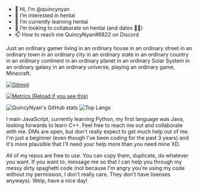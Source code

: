 - 👋 Hi, I’m @quincynyan
- 👀 I’m interested in hentai
- 🌱 I’m currently learning hentai
- 💞️ I’m looking to collaborate on hentai (and dates 🥺💜)
- 📫 How to reach me QuincyNyan#6822 on Discord

<!---
quincynyan/quincynyan is a ✨ special ✨ repository because its `README.md` (this file) appears on your GitHub profile.
You can click the Preview link to take a look at your changes.
--->


Just an ordinary gamer living in an ordinary house in an ordinary street in an ordinary town in an ordinary city in an ordinary state in an ordinary country in an ordinary continent in an ordinary planet in an ordinary Solar System in an ordinary galaxy in an ordinary universe, playing an ordinary game, Minecraft.

<a href="https://gitmoji.dev">
  <img
    src="https://img.shields.io/badge/gitmoji-%20😜%20😍-FFDD67.svg?style=flat-square"
    alt="Gitmoji"
  />
</a>

[![Metrics (Reload if you see this)](https://metrics.lecoq.io/quincynyan?template=classic&repositories.forks=true&isocalendar=1&activity=1&isocalendar.duration=half-year&activity.limit=5&activity.load=300&activity.days=14&activity.filter=all&activity.visibility=all&activity.timestamps=false&config.timezone=Asia%2FRangoon)](https://metrics.lecoq.io/quincynyan?template=classic&repositories.forks=true&isocalendar=1&activity=1&isocalendar.duration=half-year&activity.limit=5&activity.load=300&activity.days=14&activity.filter=all&activity.visibility=all&activity.timestamps=false&config.timezone=Asia%2FRangoon)

![QuincyNyan's GitHub stats](https://github-readme-stats.vercel.app/api?username=quincynyan&show_icons=true&theme=dracula)
![Top Langs](https://github-readme-stats.vercel.app/api/top-langs/?username=quincynyan&layout=compact&langs_count=8)



I main JavaScript, currently learning Python, my first language was Java, looking forwards to learn C++. Feel free to reach me out and collaborate with me. DMs are open, but don't really expect to get much help out of me. I'm just a beginner (even though I've been coding for the past 3 years) and it's more plausible that I'll need your help more than you need mine XD. 

All of my repos are free to use. You can copy them, duplicate, do whatever you want. If you want to, message me so that I can help you through my messy dirty spaghetti code (not because I'm angry you're using my code without my permission, I don't really care. They don't have lisenses anyways). Welp, have a nice day!
